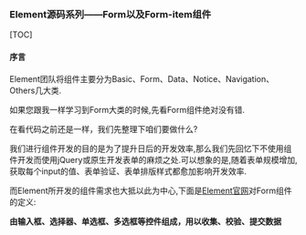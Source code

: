 ### Element源码系列——Form以及Form-item组件

[TOC]

#### 序言

Element团队将组件主要分为Basic、Form、Data、Notice、Navigation、Others几大类.

如果您跟我一样学习到Form大类的时候,先看Form组件绝对没有错.

在看代码之前还是一样，我们先整理下咱们要做什么?

我们进行组件开发的目的是为了提升日后的开发效率,那么我们先回忆下不使用组件开发而使用jQuery或原生开发表单的麻烦之处.可以想象的是,随着表单规模增加,获取每个input的值、表单验证、表单排版样式都愈加影响开发效率.

而Element所开发的组件需求也大抵以此为中心,下面是[Element官网](http://element-cn.eleme.io/#/zh-CN/component/form)对Form组件的定义:

**由输入框、选择器、单选框、多选框等控件组成，用以收集、校验、提交数据**